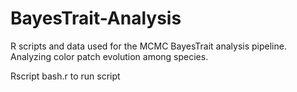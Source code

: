 # BayesTrait-Analysis

R scripts and data used for the MCMC BayesTrait analysis pipeline. Analyzing color patch evolution among species. 

Rscript bash.r to run script
